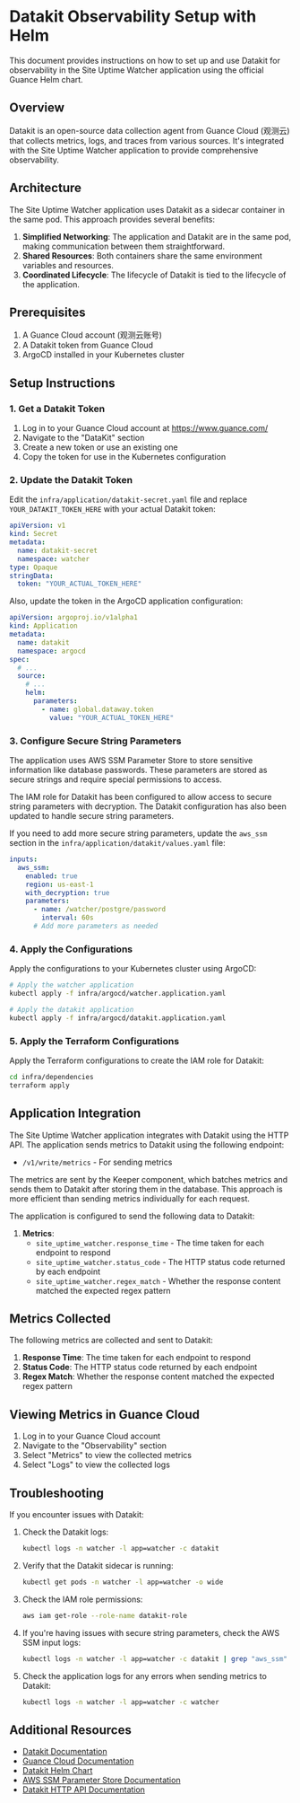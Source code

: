 # Datakit Observability Setup with Helm

This document provides instructions on how to set up and use Datakit for observability in the Site Uptime Watcher application using the official Guance Helm chart.

## Overview

Datakit is an open-source data collection agent from Guance Cloud (观测云) that collects metrics, logs, and traces from various sources. It's integrated with the Site Uptime Watcher application to provide comprehensive observability.

## Architecture

The Site Uptime Watcher application uses Datakit as a sidecar container in the same pod. This approach provides several benefits:

1. **Simplified Networking**: The application and Datakit are in the same pod, making communication between them straightforward.
2. **Shared Resources**: Both containers share the same environment variables and resources.
3. **Coordinated Lifecycle**: The lifecycle of Datakit is tied to the lifecycle of the application.

## Prerequisites

1. A Guance Cloud account (观测云账号)
2. A Datakit token from Guance Cloud
3. ArgoCD installed in your Kubernetes cluster

## Setup Instructions

### 1. Get a Datakit Token

1. Log in to your Guance Cloud account at https://www.guance.com/
2. Navigate to the "DataKit" section
3. Create a new token or use an existing one
4. Copy the token for use in the Kubernetes configuration

### 2. Update the Datakit Token

Edit the `infra/application/datakit-secret.yaml` file and replace `YOUR_DATAKIT_TOKEN_HERE` with your actual Datakit token:

```yaml
apiVersion: v1
kind: Secret
metadata:
  name: datakit-secret
  namespace: watcher
type: Opaque
stringData:
  token: "YOUR_ACTUAL_TOKEN_HERE"
```

Also, update the token in the ArgoCD application configuration:

```yaml
apiVersion: argoproj.io/v1alpha1
kind: Application
metadata:
  name: datakit
  namespace: argocd
spec:
  # ...
  source:
    # ...
    helm:
      parameters:
        - name: global.dataway.token
          value: "YOUR_ACTUAL_TOKEN_HERE"
```

### 3. Configure Secure String Parameters

The application uses AWS SSM Parameter Store to store sensitive information like database passwords. These parameters are stored as secure strings and require special permissions to access.

The IAM role for Datakit has been configured to allow access to secure string parameters with decryption. The Datakit configuration has also been updated to handle secure string parameters.

If you need to add more secure string parameters, update the `aws_ssm` section in the `infra/application/datakit/values.yaml` file:

```yaml
inputs:
  aws_ssm:
    enabled: true
    region: us-east-1
    with_decryption: true
    parameters:
      - name: /watcher/postgre/password
        interval: 60s
      # Add more parameters as needed
```

### 4. Apply the Configurations

Apply the configurations to your Kubernetes cluster using ArgoCD:

```bash
# Apply the watcher application
kubectl apply -f infra/argocd/watcher.application.yaml

# Apply the datakit application
kubectl apply -f infra/argocd/datakit.application.yaml
```

### 5. Apply the Terraform Configurations

Apply the Terraform configurations to create the IAM role for Datakit:

```bash
cd infra/dependencies
terraform apply
```

## Application Integration

The Site Uptime Watcher application integrates with Datakit using the HTTP API. The application sends metrics to Datakit using the following endpoint:

- `/v1/write/metrics` - For sending metrics

The metrics are sent by the Keeper component, which batches metrics and sends them to Datakit after storing them in the database. This approach is more efficient than sending metrics individually for each request.

The application is configured to send the following data to Datakit:

1. **Metrics**:
   - `site_uptime_watcher.response_time` - The time taken for each endpoint to respond
   - `site_uptime_watcher.status_code` - The HTTP status code returned by each endpoint
   - `site_uptime_watcher.regex_match` - Whether the response content matched the expected regex pattern

## Metrics Collected

The following metrics are collected and sent to Datakit:

1. **Response Time**: The time taken for each endpoint to respond
2. **Status Code**: The HTTP status code returned by each endpoint
3. **Regex Match**: Whether the response content matched the expected regex pattern

## Viewing Metrics in Guance Cloud

1. Log in to your Guance Cloud account
2. Navigate to the "Observability" section
3. Select "Metrics" to view the collected metrics
4. Select "Logs" to view the collected logs

## Troubleshooting

If you encounter issues with Datakit:

1. Check the Datakit logs:
   ```bash
   kubectl logs -n watcher -l app=watcher -c datakit
   ```

2. Verify that the Datakit sidecar is running:
   ```bash
   kubectl get pods -n watcher -l app=watcher -o wide
   ```

3. Check the IAM role permissions:
   ```bash
   aws iam get-role --role-name datakit-role
   ```

4. If you're having issues with secure string parameters, check the AWS SSM input logs:
   ```bash
   kubectl logs -n watcher -l app=watcher -c datakit | grep "aws_ssm"
   ```

5. Check the application logs for any errors when sending metrics to Datakit:
   ```bash
   kubectl logs -n watcher -l app=watcher -c watcher
   ```

## Additional Resources

- [Datakit Documentation](https://docs.guance.com/datakit/)
- [Guance Cloud Documentation](https://docs.guance.com/)
- [Datakit Helm Chart](https://helm.guance.com)
- [AWS SSM Parameter Store Documentation](https://docs.aws.amazon.com/systems-manager/latest/userguide/systems-manager-parameter-store.html)
- [Datakit HTTP API Documentation](https://docs.guance.com/datakit/api/) 